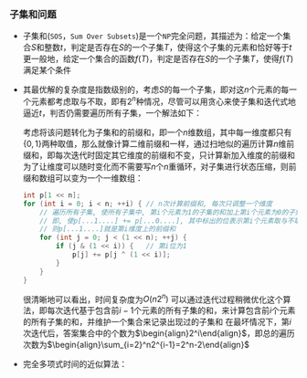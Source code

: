 ### 子集和问题

- 子集和(`SOS`，`Sum Over Subsets`)是一个`NP`完全问题，其描述为：给定一个集合$S$和整数$t$，判定是否存在$S$的一个子集$T$，使得这个子集的元素和恰好等于$t$
  更一般地，给定一个集合的函数$f(T)$，判定是否存在$S$的一个子集$T$，使得$f(T)$满足某个条件

- 其最优解的复杂度是指数级别的，考虑$S$的每一个子集，即对这$n$个元素的每一个元素都考虑取与不取，即有$2^n$种情况，尽管可以用贪心来使子集和迭代式地逼近$t$，判否仍需要遍历所有子集，一个解法如下：

  考虑将该问题转化为子集和的前缀和，即一个$n$维数组，其中每一维度都只有$\{0,1\}$两种取值，那么就像计算二维前缀和一样，通过扫地似的遍历计算$n$维前缀和，即每次迭代时固定其它维度的前缀和不变，只计算新加入维度的前缀和
  为了让维度可以随时变化而不需要写$n$个$n$重循环，对子集进行状态压缩，则前缀和数组可以变为一个一维数组：
  ```c++
  int p[1 << n];
  for (int i = 0; i < n; ++i) {	// n次计算前缀和, 每次只调整一个维度
      // 遍历所有子集, 使所有子集中, 第i个元素为1的子集的和加上第i个元素为0的子集的和
      // 即, 使p[...1....] += p[...0....], 其中标出的位表示第i个元素取与不取
      // 则p[...1....]就是第i维度上的前缀和
      for (int j = 0; j < (1 << n); ++j) {
          if (j & (1 << i)) {	// 第i位为1
              p[j] += p[j ^ (1 << i)];
          }
      }
  }
  ```

  很清晰地可以看出，时间复杂度为$O(n2^n)$
  可以通过迭代过程稍微优化这个算法，即每次迭代基于包含前$i-1$个元素的所有子集的和，来计算包含前$i$个元素的所有子集的和，并维护一个集合来记录出现过的子集和
  在最坏情况下，第$i$次迭代后，答案集合中的个数为$\begin{align}2^i\end{align}$，即总的遍历次数为$\begin{align}\sum_{i=2}^n2^{i-1}=2^n-2\end{align}$

- 完全多项式时间的近似算法：

